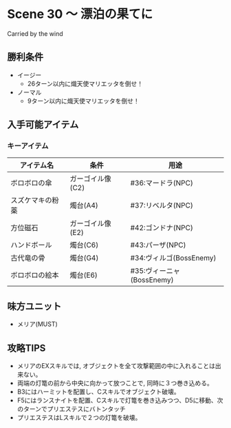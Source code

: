 # Scene 30 ～ 漂泊の果てに  

Carried by the wind

## 勝利条件 

- イージー
  - 26ターン以内に熾天使マリエッタを倒せ！
- ノーマル
  - 9ターン以内に熾天使マリエッタを倒せ！

## 入手可能アイテム 

### キーアイテム

|アイテム名|条件|用途|
|---|---|---|
|ボロボロの傘|ガーゴイル像(C2)|#36:マードラ(NPC)|
|スズケマキの粉薬|燭台(A4)|#37:リベルタ(NPC)|
|方位磁石|ガーゴイル像(E2)|#42:ゴンドナ(NPC)|
|ハンドボール|燭台(C6)|#43:パーザ(NPC)|
|古代竜の骨|燭台(G4)|#34:ヴィルゴ(BossEnemy)|
|ボロボロの絵本|燭台(E6)|#35:ヴィーニャ(BossEnemy)|

## 味方ユニット 

- メリア(MUST)

## 攻略TIPS 

- メリアのEXスキルでは, オブジェクトを全て攻撃範囲の中に入れることは出来ない。
- 両端の灯篭の前から中央に向かって放つことで, 同時に３つ巻き込める。
- B3にはハーミットを配置し、Cスキルでオブジェクト破壊。
- F5にはランスナイトを配置、Cスキルで灯篭を巻き込みつつ、D5に移動、次のターンでプリエステスにバトンタッチ
- プリエステスはLスキルで２つの灯篭を破壊。

